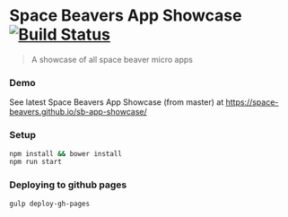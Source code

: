 # Space Beavers App Showcase [![Build Status](https://travis-ci.org/space-beavers/sb-app-showcase.svg?branch=master)](https://travis-ci.org/space-beavers/sb-app-showcase)

> A showcase of all space beaver micro apps

### Demo
See latest Space Beavers App Showcase (from master) at https://space-beavers.github.io/sb-app-showcase/


### Setup
```sh
npm install && bower install
npm run start
```

### Deploying to github pages
```sh
gulp deploy-gh-pages
```
